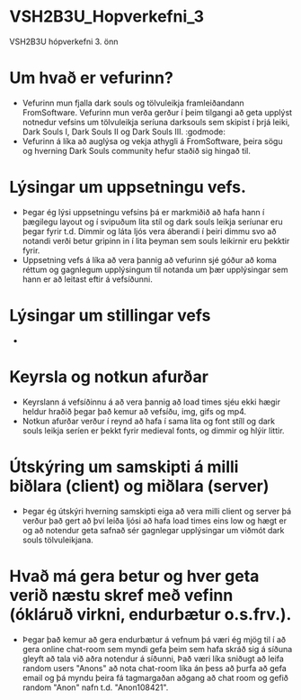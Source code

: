 # VSH2B3U_Hopverkefni_3
VSH2B3U hópverkefni 3. önn

# Um hvað er vefurinn?
* Vefurinn mun fjalla dark souls og tölvuleikja framleiðandann FromSoftware. Vefurinn mun verða gerður í þeim tilgangi að geta upplýst notnedur vefsins um tölvuleikja seríuna darksouls sem skipist í þrjá leiki, Dark Souls I, Dark Souls II og Dark Souls III. :godmode:
* Vefurinn á líka að auglýsa og vekja athygli á FromSoftware, þeira sögu og hverning Dark Souls community hefur staðið sig hingað til.
# Lýsingar um uppsetningu vefs.
* Þegar ég lýsi uppsetningu vefsins þá er markmiðið að hafa hann í þægilegu layout og í svipuðum lita stíl og dark souls leikja seríunar eru þegar fyrir t.d. Dimmir og láta ljós vera áberandi í þeiri dimmu svo að notandi verði betur gripinn in í lita þeyman sem souls leikirnir eru þekktir fyrir.
* Uppsetning vefs á líka að vera þannig að vefurinn sjé góður að koma réttum og gagnlegum upplýsingum til notanda um þær upplýsingar sem hann er að leitast eftir á vefsíðunni.
# Lýsingar um stillingar vefs
* 
# Keyrsla og notkun afurðar
* Keyrslann á vefsíðinnu á að vera þannig að load times sjéu ekki hægir heldur hraðið þegar það kemur að vefsíðu, img, gifs og mp4.
* Notkun afurðar verður í reynd að hafa í sama lita og font stíll og dark souls leikja seríen er þekkt fyrir medieval fonts, og dimmir og hlýir littir.
# Útskýring um samskipti á milli biðlara (client) og miðlara (server)
* Þegar ég útskýri hverning samskipti eiga að vera milli client og server þá verður það gert að því leiða ljósi að hafa load times eins low og hægt er og að notendur geta safnað sér gagnlegar upplýsingar um viðmót dark souls tölvuleikjana.
# Hvað má gera betur og hver geta verið næstu skref með vefinn (ókláruð virkni, endurbætur o.s.frv.).
* Þegar það kemur að gera endurbætur á vefnum þá væri ég mjög til í að gera online chat-room sem myndi gefa þeim sem hafa skráð sig á síðuna gleyft að tala við aðra notendur á síðunni, Það væri líka sniðugt að leifa random users "Anons" að nota chat-room líka án þess að þurfa að gefa email og þá myndu þeira fá tagmargaðan aðgang að chat room og gefið random "Anon" nafn t.d. "Anon108421".
